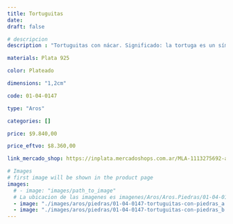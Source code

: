 ```yaml
---
title: Tortuguitas
date: 
draft: false

# descripcion
description : "Tortuguitas con nácar. Significado: la tortuga es un símbolo de salud y longevidad."

materials: Plata 925

color: Plateado

dimensions: "1,2cm"

code: 01-04-0147

type: "Aros"

categories: []

price: $9.840,00

price_eftvo: $8.360,00

link_mercado_shop: https://inplata.mercadoshops.com.ar/MLA-1113275692-aros-plata-925-tortuguitas-_JM

# Images
# first image will be shown in the product page
images:
  # - image: "images/path_to_image"
  # La ubicacion de las imagenes es imagenes/Aros/Aros.Piedras/01-04-0147-tortuguitas
  - image: "./images/aros/piedras/01-04-0147-tortuguitas-con-piedras_a.jpeg"
  - image: "./images/aros/piedras/01-04-0147-tortuguitas-con-piedras_b.jpeg"
---
```

